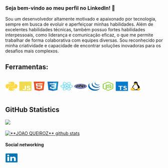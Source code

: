 ### Seja bem-vindo ao meu perfil no LinkedIn!  👋

Sou um desenvolvedor altamente motivado e apaixonado por tecnologia, sempre em busca de evoluir e aperfeiçoar minhas habilidades. Além de excelentes habilidades técnicas, também possuo fortes habilidades interpessoais, como liderança e comunicação eficaz, o que me permite trabalhar de forma colaborativa com equipes diversas. Sou reconhecido por minha criatividade e capacidade de encontrar soluções inovadoras para os desafios mais complexos.

## **Ferramentas:**  

<div style="display: inline_block"><br>
  <img align="center" alt="João-Python" height="30" width="40" src="https://raw.githubusercontent.com/devicons/devicon/master/icons/python/python-plain.svg">
  <img align="center" alt="João-Js" height="30" width="40" src="https://raw.githubusercontent.com/devicons/devicon/master/icons/javascript/javascript-plain.svg">
  <img align="center" alt="João-HTML" height="30" width="40" src="https://raw.githubusercontent.com/devicons/devicon/master/icons/html5/html5-original.svg">
  <img align="center" alt="João-CSS" height="30" width="40" src="https://raw.githubusercontent.com/devicons/devicon/master/icons/css3/css3-original.svg">
  <img align="center" alt="João-react" height="30" width="40" src="https://raw.githubusercontent.com/devicons/devicon/master/icons/react/react-original.svg">
  <img align="center" alt="João-php" height="30" width="40" src="https://raw.githubusercontent.com/devicons/devicon/master/icons/php/php-original.svg">
  <img align="center" alt="João-jquery" height="30" width="40" src="https://raw.githubusercontent.com/devicons/devicon/master/icons/jquery/jquery-original.svg">
  <img align="center" alt="João-node" height="30" width="40" src="https://raw.githubusercontent.com/devicons/devicon/master/icons/nodejs/nodejs-original.svg">
  <img align="center" alt="João-jquery" height="30" width="40" src="https://raw.githubusercontent.com/devicons/devicon/master/icons/typescript/typescript-original.svg">
 <img align="center" alt="João-jquery" height="30" width="40" src="https://raw.githubusercontent.com/devicons/devicon/master/icons/linux/linux-original.svg">
</div>
<br>


## **GitHub Statistics**

<a href="https://github.com/joaoqueiroz-code">
  <img align="center" src="https://github-readme-stats.vercel.app/api/top-langs/?username=joaoqueiroz-code&theme=chartreuse-dark&hide_langs_below=1" />
</a>
<br>
<br>
<a href="https://github.com/joaoqueiroz-code">
 <img align="center" src="https://github-readme-stats.vercel.app/api?username=joaoqueiroz-code&show_icons=true&theme=chartreuse-dark&line_height=27" alt="**JOAO QUEIROZ** github stats"/>
</a>

<br>

#### Social networking

<a href="https://www.linkedin.com/in/joaoqueiroz-c/">
<img align="center" alt="João-node" height="30" width="40" src="https://raw.githubusercontent.com/devicons/devicon/master/icons/linkedin/linkedin-original.svg"> 
</a>

